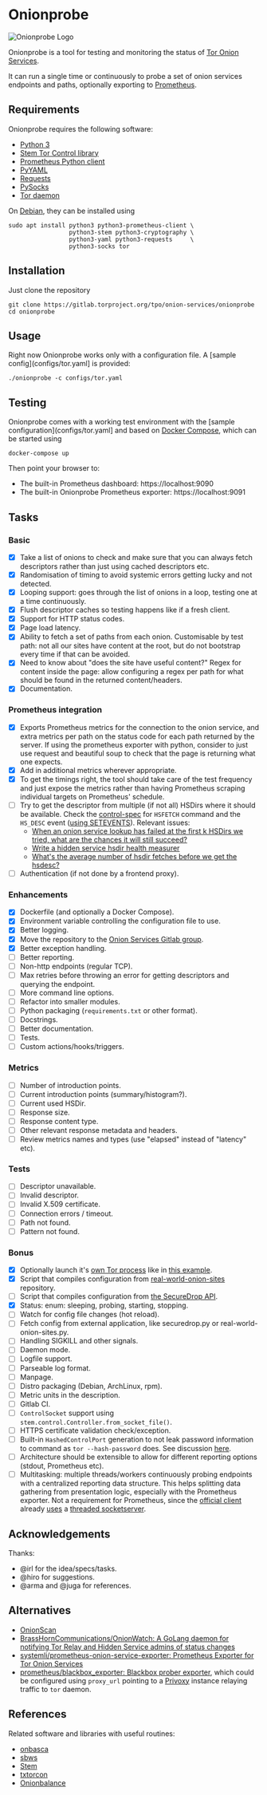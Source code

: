 # Onionprobe

![Onionprobe Logo](assets/logo.jpg "Onionprobe")

Onionprobe is a tool for testing and monitoring the status of
[Tor Onion Services](https://community.torproject.org/onion-services/).

It can run a single time or continuously to probe a set of onion services
endpoints and paths, optionally exporting to [Prometheus](https://prometheus.io).

## Requirements

Onionprobe requires the following software:

* [Python 3](https://www.python.org)
* [Stem Tor Control library](https://stem.torproject.org)
* [Prometheus Python client](https://github.com/prometheus/client_python)
* [PyYAML](https://pyyaml.org)
* [Requests](https://docs.python-requests.org)
* [PySocks](https://github.com/Anorov/PySocks)
* [Tor daemon](https://gitlab.torproject.org/tpo/core/tor)

On [Debian](https://debian.org), they can be installed using

    sudo apt install python3 python3-prometheus-client \
                     python3-stem python3-cryptography \
                     python3-yaml python3-requests     \
                     python3-socks tor

## Installation

Just clone the repository

    git clone https://gitlab.torproject.org/tpo/onion-services/onionprobe
    cd onionprobe

## Usage

Right now Onionprobe works only with a configuration file.
A [sample config](configs/tor.yaml] is provided:

    ./onionprobe -c configs/tor.yaml

## Testing

Onionprobe comes with a working test environment with the [sample
configuration](configs/tor.yaml] and based on [Docker
Compose](https://docs.docker.com/compose/), which can be started using

    docker-compose up

Then point your browser to:

* The built-in Prometheus dashboard: https://localhost:9090
* The built-in Onionprobe Prometheus exporter: https://localhost:9091

## Tasks

### Basic

* [x] Take a list of onions to check and make sure that you can always fetch
      descriptors rather than just using cached descriptors etc.
* [x] Randomisation of timing to avoid systemic errors getting lucky and not
      detected.
* [x] Looping support: goes through the list of onions in a loop, testing one
      at a time continuously.
* [x] Flush descriptor caches so testing happens like if a fresh client.
* [x] Support for HTTP status codes.
* [x] Page load latency.
* [x] Ability to fetch a set of paths from each onion.
      Customisable by test path: not all our sites have content at the root,
      but do not bootstrap every time if that can be avoided.
* [x] Need to know about "does the site have useful content?"
      Regex for content inside the page: allow configuring a regex per path for
      what should be found in the returned content/headers.
* [x] Documentation.

### Prometheus integration

* [x] Exports Prometheus metrics for the connection to the onion service, and
      extra metrics per path on the status code for each path returned by the server.
      If using the prometheus exporter with python, consider to just use request and
      beautiful soup to check that the page is returning what one expects.
* [x] Add in additional metrics wherever appropriate.
* [x] To get the timings right, the tool should take care of the test frequency and
      just expose the metrics rather than having Prometheus scraping individual
      targets on Prometheus' schedule.
* [ ] Try to get the descriptor from multiple (if not all) HSDirs where it
      should be available. Check the [control-spec](https://gitlab.torproject.org/tpo/core/torspec/-/blob/main/control-spec.txt)
      for `HSFETCH` command and the `HS_DESC` event ([using SETEVENTS](https://stem.torproject.org/tutorials/down_the_rabbit_hole.html)).
      Relevant issues:
    * [When an onion service lookup has failed at the first k HSDirs we tried, what are the chances it will still succeed?](https://gitlab.torproject.org/tpo/network-health/analysis/-/issues/28)
    * [Write a hidden service hsdir health measurer](https://gitlab.torproject.org/tpo/network-health/metrics/analysis/-/issues/13209)
    * [What's the average number of hsdir fetches before we get the hsdesc?](https://gitlab.torproject.org/tpo/core/tor/-/issues/13208)
* [ ] Authentication (if not done by a frontend proxy).

### Enhancements

* [x] Dockerfile (and optionally a Docker Compose).
* [x] Environment variable controlling the configuration file to use.
* [x] Better logging.
* [x] Move the repository to the [Onion Services Gitlab group](https://gitlab.torproject.org/tpo/onion-services).
* [x] Better exception handling.
* [ ] Better reporting.
* [ ] Non-http endpoints (regular TCP).
* [ ] Max retries before throwing an error for getting descriptors and querying the endpoint.
* [ ] More command line options.
* [ ] Refactor into smaller modules.
* [ ] Python packaging (`requirements.txt` or other format).
* [ ] Docstrings.
* [ ] Better documentation.
* [ ] Tests.
* [ ] Custom actions/hooks/triggers.

### Metrics

* [ ] Number of introduction points.
* [ ] Current introduction points (summary/histogram?).
* [ ] Current used HSDir.
* [ ] Response size.
* [ ] Response content type.
* [ ] Other relevant response metadata and headers.
* [ ] Review metrics names and types (use "elapsed" instead of "latency" etc).

### Tests

* [ ] Descriptor unavailable.
* [ ] Invalid descriptor.
* [ ] Invalid X.509 certificate.
* [ ] Connection errors / timeout.
* [ ] Path not found.
* [ ] Pattern not found.

### Bonus

* [x] Optionally launch it's [own Tor process](https://stem.torproject.org/api/process.html)
      like in [this example](https://stem.torproject.org/tutorials/to_russia_with_love.html#using-pycurl).
* [x] Script that compiles configuration from [real-world-onion-sites](https://github.com/alecmuffett/real-world-onion-sites) repository.
* [ ] Script that compiles configuration from [the SecureDrop API](https://securedrop.org/api/v1/directory/).
* [x] Status: enum: sleeping, probing, starting, stopping.
* [ ] Watch for config file changes (hot reload).
* [ ] Fetch config from external application, like securedrop.py or real-world-onion-sites.py.
* [ ] Handling SIGKILL and other signals.
* [ ] Daemon mode.
* [ ] Logfile support.
* [ ] Parseable log format.
* [ ] Manpage.
* [ ] Distro packaging (Debian, ArchLinux, rpm).
* [ ] Metric units in the description.
* [ ] Gitlab CI.
* [ ] `ControlSocket` support using `stem.control.Controller.from_socket_file()`.
* [ ] HTTPS certificate validation check/exception.
* [ ] Built-in `HashedControlPort` generation to not leak password information to command as `tor --hash-password` does.
      See discussion [here](https://tor.stackexchange.com/questions/6448/how-does-the-tor-hash-password-option-work#12068).
* [ ] Architecture should be extensible to allow for different reporting options (stdout, Prometheus etc).
* [ ] Multitasking: multiple threads/workers continuously probing endpoints
      with a centralized reporting data structure. This helps splitting
      data gathering from presentation logic, especially with the Prometheus
      exporter. Not a requirement for Prometheus, since the [official client](https://github.com/prometheus/client_python)
      already [uses](https://github.com/prometheus/client_python/blob/789b24a47148f63109626958fe2eb1ad9231f9c3/prometheus_client/exposition.py#L142)
      a [threaded socketserver](https://docs.python.org/3.8/library/socketserver.html#socketserver.ThreadingMixIn).

## Acknowledgements

Thanks:

* @irl for the idea/specs/tasks.
* @hiro for suggestions.
* @arma and @juga for references.

## Alternatives

* [OnionScan](https://onionscan.org/)
* [BrassHornCommunications/OnionWatch: A GoLang daemon for notifying Tor Relay and Hidden Service admins of status changes](https://github.com/BrassHornCommunications/OnionWatch)
* [systemli/prometheus-onion-service-exporter: Prometheus Exporter for Tor Onion Services](https://github.com/systemli/prometheus-onion-service-exporter)
* [prometheus/blackbox_exporter: Blackbox prober exporter](https://github.com/prometheus/blackbox_exporter), which could be configured using `proxy_url`
  pointing to a [Privoxy](http://www.privoxy.org/) instance relaying traffic to `tor` daemon.

## References

Related software and libraries with useful routines:

* [onbasca](https://gitlab.torproject.org/tpo/network-health/onbasca)
* [sbws](https://gitlab.torproject.org/tpo/network-health/sbws)
* [Stem](https://stem.torproject.org/)
* [txtorcon](https://txtorcon.readthedocs.io/en/latest/)
* [Onionbalance](https://onionbalance.readthedocs.io/en/latest/)
